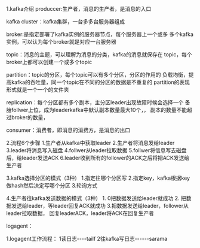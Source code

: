1.kafka介绍
produccer:生产者，消息的生产者，是消息的入口

kafka cluster：kafka集群，一台多多台服务器组成

broker:是指定部署了kafka实例的服务器节点，每个服务器上一个或多
多个kafka实例，可以认为每个broker就是对应一台服务器

topic：消息的主题，可以理解为消息的分类，kafka的消息就保存在
topic，每个broker上都可以创建一个或多个topic

partition：topic的分区，每个topic可以有多个分区，分区的作用的
负载均衡，提高kafka的吞吐量，同一个topic在不同的分区的数据是不重复的
partition的表现形式就是一个一个的文件夹


replication：每个分区都有多个副本，主分区leader出现故障时候会选择一个
备胎follwer上位，成为leaderkafka中默认副本数量最大10个，，
副本的数量不能超过broker的数量，

consumer：消费者，即消息的消费方，是消息的出口


2.流程6个步骤
    1.生产者从kafka中获取leader
    2.生产者将消息发给leader
    3.leader将消息写入磁盘
    4.follwer从leader拉取数据
    5.follwer将信息写去磁盘后，给leader发送ACK
    6.leader收到所有的follower的ACK之后将把ACK发送给生产者

3.kafka选择分区的模式（3种）
    1.指定往哪个分区写
    2.指定key，kafka根据key做hash然后决定写哪个分区
    3.轮询方式

4.生产者往kafka发送数据的模式（3种）
    1. 0把数据发送给leader就成功
    2. 把数据发送给leader，等leader回复ACK就成功
    3.把数据发送给leader，follower从leader拉取数据，
    回复leaderACK，leader将ACK在回复生产者
    
logagent：    

1.logagent工作流程：
    1读日志----tailf
    2往kafka写日志------sarama
    













